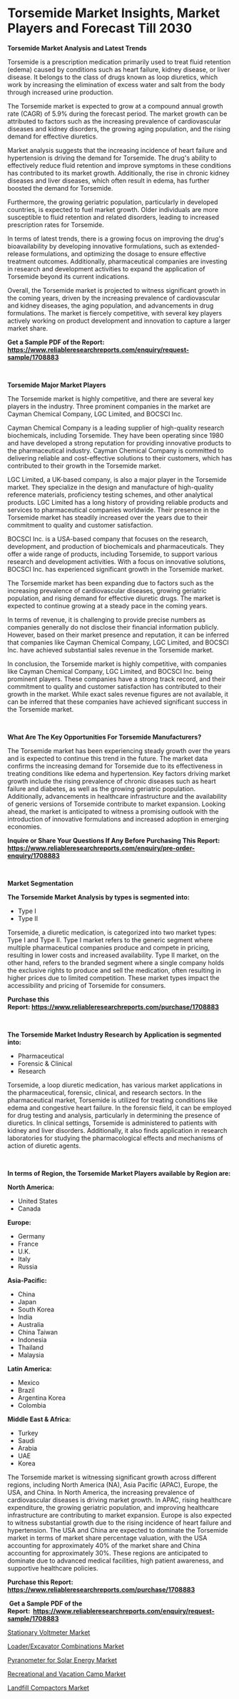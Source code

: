 <p><h1>Torsemide Market Insights, Market Players and Forecast Till 2030</h1></p><p><strong>Torsemide Market Analysis and Latest Trends</strong></p>
<p><p>Torsemide is a prescription medication primarily used to treat fluid retention (edema) caused by conditions such as heart failure, kidney disease, or liver disease. It belongs to the class of drugs known as loop diuretics, which work by increasing the elimination of excess water and salt from the body through increased urine production.</p><p>The Torsemide market is expected to grow at a compound annual growth rate (CAGR) of 5.9% during the forecast period. The market growth can be attributed to factors such as the increasing prevalence of cardiovascular diseases and kidney disorders, the growing aging population, and the rising demand for effective diuretics.</p><p>Market analysis suggests that the increasing incidence of heart failure and hypertension is driving the demand for Torsemide. The drug's ability to effectively reduce fluid retention and improve symptoms in these conditions has contributed to its market growth. Additionally, the rise in chronic kidney diseases and liver diseases, which often result in edema, has further boosted the demand for Torsemide.</p><p>Furthermore, the growing geriatric population, particularly in developed countries, is expected to fuel market growth. Older individuals are more susceptible to fluid retention and related disorders, leading to increased prescription rates for Torsemide.</p><p>In terms of latest trends, there is a growing focus on improving the drug's bioavailability by developing innovative formulations, such as extended-release formulations, and optimizing the dosage to ensure effective treatment outcomes. Additionally, pharmaceutical companies are investing in research and development activities to expand the application of Torsemide beyond its current indications.</p><p>Overall, the Torsemide market is projected to witness significant growth in the coming years, driven by the increasing prevalence of cardiovascular and kidney diseases, the aging population, and advancements in drug formulations. The market is fiercely competitive, with several key players actively working on product development and innovation to capture a larger market share.</p></p>
<p><strong>Get a Sample PDF of the Report:&nbsp; <a href="https://www.reliableresearchreports.com/enquiry/request-sample/1708883">https://www.reliableresearchreports.com/enquiry/request-sample/1708883</a></strong></p>
<p>&nbsp;</p>
<p><strong>Torsemide Major Market Players</strong></p>
<p><p>The Torsemide market is highly competitive, and there are several key players in the industry. Three prominent companies in the market are Cayman Chemical Company, LGC Limited, and BOCSCI Inc. </p><p>Cayman Chemical Company is a leading supplier of high-quality research biochemicals, including Torsemide. They have been operating since 1980 and have developed a strong reputation for providing innovative products to the pharmaceutical industry. Cayman Chemical Company is committed to delivering reliable and cost-effective solutions to their customers, which has contributed to their growth in the Torsemide market.</p><p>LGC Limited, a UK-based company, is also a major player in the Torsemide market. They specialize in the design and manufacture of high-quality reference materials, proficiency testing schemes, and other analytical products. LGC Limited has a long history of providing reliable products and services to pharmaceutical companies worldwide. Their presence in the Torsemide market has steadily increased over the years due to their commitment to quality and customer satisfaction.</p><p>BOCSCI Inc. is a USA-based company that focuses on the research, development, and production of biochemicals and pharmaceuticals. They offer a wide range of products, including Torsemide, to support various research and development activities. With a focus on innovative solutions, BOCSCI Inc. has experienced significant growth in the Torsemide market.</p><p>The Torsemide market has been expanding due to factors such as the increasing prevalence of cardiovascular diseases, growing geriatric population, and rising demand for effective diuretic drugs. The market is expected to continue growing at a steady pace in the coming years.</p><p>In terms of revenue, it is challenging to provide precise numbers as companies generally do not disclose their financial information publicly. However, based on their market presence and reputation, it can be inferred that companies like Cayman Chemical Company, LGC Limited, and BOCSCI Inc. have achieved substantial sales revenue in the Torsemide market.</p><p>In conclusion, the Torsemide market is highly competitive, with companies like Cayman Chemical Company, LGC Limited, and BOCSCI Inc. being prominent players. These companies have a strong track record, and their commitment to quality and customer satisfaction has contributed to their growth in the market. While exact sales revenue figures are not available, it can be inferred that these companies have achieved significant success in the Torsemide market.</p></p>
<p>&nbsp;</p>
<p><strong>What Are The Key Opportunities For Torsemide Manufacturers?</strong></p>
<p><p>The Torsemide market has been experiencing steady growth over the years and is expected to continue this trend in the future. The market data confirms the increasing demand for Torsemide due to its effectiveness in treating conditions like edema and hypertension. Key factors driving market growth include the rising prevalence of chronic diseases such as heart failure and diabetes, as well as the growing geriatric population. Additionally, advancements in healthcare infrastructure and the availability of generic versions of Torsemide contribute to market expansion. Looking ahead, the market is anticipated to witness a promising outlook with the introduction of innovative formulations and increased adoption in emerging economies.</p></p>
<p><strong>Inquire or Share Your Questions If Any Before Purchasing This Report: <a href="https://www.reliableresearchreports.com/enquiry/pre-order-enquiry/1708883">https://www.reliableresearchreports.com/enquiry/pre-order-enquiry/1708883</a></strong></p>
<p>&nbsp;</p>
<p><strong>Market Segmentation</strong></p>
<p><strong>The Torsemide Market Analysis by types is segmented into:</strong></p>
<p><ul><li>Type I</li><li>Type II</li></ul></p>
<p><p>Torsemide, a diuretic medication, is categorized into two market types: Type I and Type II. Type I market refers to the generic segment where multiple pharmaceutical companies produce and compete in pricing, resulting in lower costs and increased availability. Type II market, on the other hand, refers to the branded segment where a single company holds the exclusive rights to produce and sell the medication, often resulting in higher prices due to limited competition. These market types impact the accessibility and pricing of Torsemide for consumers.</p></p>
<p><strong>Purchase this Report:&nbsp;<a href="https://www.reliableresearchreports.com/purchase/1708883">https://www.reliableresearchreports.com/purchase/1708883</a></strong></p>
<p>&nbsp;</p>
<p><strong>The Torsemide Market Industry Research by Application is segmented into:</strong></p>
<p><ul><li>Pharmaceutical</li><li>Forensic & Clinical</li><li>Research</li></ul></p>
<p><p>Torsemide, a loop diuretic medication, has various market applications in the pharmaceutical, forensic, clinical, and research sectors. In the pharmaceutical market, Torsemide is utilized for treating conditions like edema and congestive heart failure. In the forensic field, it can be employed for drug testing and analysis, particularly in determining the presence of diuretics. In clinical settings, Torsemide is administered to patients with kidney and liver disorders. Additionally, it also finds application in research laboratories for studying the pharmacological effects and mechanisms of action of diuretic agents.</p></p>
<p>&nbsp;</p>
<p><strong>In terms of Region, the Torsemide Market Players available by Region are:</strong></p>
<p>
    <p> <strong> North America: </strong>
        <ul>
            <li>United States</li>
            <li>Canada</li>
        </ul>
        </p> 
    <p> <strong> Europe: </strong>
        <ul>
            <li>Germany</li>
            <li>France</li>
            <li>U.K.</li>
            <li>Italy</li>
            <li>Russia</li>
        </ul>
        </p> 
    <p> <strong> Asia-Pacific: </strong>
        <ul>
            <li>China</li>
            <li>Japan</li>
            <li>South Korea</li>
            <li>India</li>
            <li>Australia</li>
            <li>China Taiwan</li>
            <li>Indonesia</li>
            <li>Thailand</li>
            <li>Malaysia</li>
        </ul>
        </p> 
    <p> <strong> Latin America: </strong>
        <ul>
            <li>Mexico</li>
            <li>Brazil</li>
            <li>Argentina Korea</li>
            <li>Colombia</li>
        </ul>
        </p> 
    <p> <strong> Middle East & Africa: </strong>
        <ul>
            <li>Turkey</li>
            <li>Saudi</li>
            <li>Arabia</li>
            <li>UAE</li>
            <li>Korea</li>
        </ul>
    </p>
    </p>
<p><p>The Torsemide market is witnessing significant growth across different regions, including North America (NA), Asia Pacific (APAC), Europe, the USA, and China. In North America, the increasing prevalence of cardiovascular diseases is driving market growth. In APAC, rising healthcare expenditure, the growing geriatric population, and improving healthcare infrastructure are contributing to market expansion. Europe is also expected to witness substantial growth due to the rising incidence of heart failure and hypertension. The USA and China are expected to dominate the Torsemide market in terms of market share percentage valuation, with the USA accounting for approximately 40% of the market share and China accounting for approximately 30%. These regions are anticipated to dominate due to advanced medical facilities, high patient awareness, and supportive healthcare policies.</p></p>
<p><strong>Purchase this Report: <a href="https://www.reliableresearchreports.com/purchase/1708883">https://www.reliableresearchreports.com/purchase/1708883</a></strong></p>
<p>&nbsp;<strong>Get a Sample PDF of the Report:&nbsp;&nbsp;<a href="https://www.reliableresearchreports.com/enquiry/request-sample/1708883">https://www.reliableresearchreports.com/enquiry/request-sample/1708883</a></strong></p>
<p><strong></strong></p>
<p><p><a href="https://medium.com/@janbogisich/stationary-voltmeter-market-analysis-its-cagr-market-segmentation-and-global-industry-overview-8ae4b34e23c4">Stationary Voltmeter Market</a></p><p><a href="https://github.com/abdelrhmankishk22/Market-Research-Report-List-1/blob/main/loaderexcavator-combinations-market.md">Loader/Excavator Combinations Market</a></p><p><a href="https://medium.com/@graycehuels/decoding-pyranometer-for-solar-energy-market-metrics-market-share-trends-and-growth-patterns-d48ab8aaf786">Pyranometer for Solar Energy Market</a></p><p><a href="https://medium.com/@jenniebrown07/decoding-recreational-and-vacation-camp-market-metrics-market-share-trends-and-growth-patterns-b18c621503ec">Recreational and Vacation Camp Market</a></p><p><a href="https://github.com/mahnoor2003/Market-Research-Report-List-1/blob/main/landfill-compactors-market.md">Landfill Compactors Market</a></p></p>